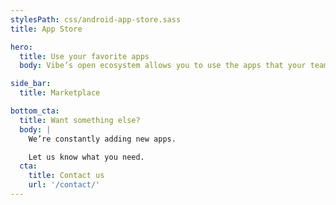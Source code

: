 ```yaml
---
stylesPath: css/android-app-store.sass
title: App Store

hero:
  title: Use your favorite apps
  body: Vibe’s open ecosystem allows you to use the apps that your team already knows and loves.

side_bar:
  title: Marketplace

bottom_cta:
  title: Want something else?
  body: |
    We’re constantly adding new apps. 

    Let us know what you need.
  cta:
    title: Contact us
    url: '/contact/'
---
```

